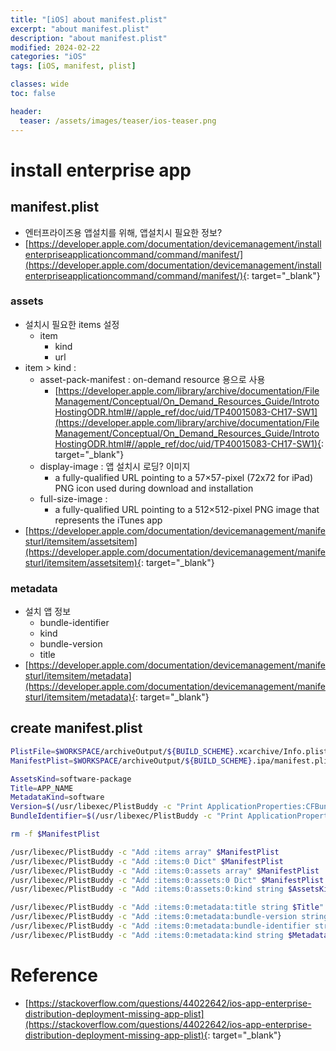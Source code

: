 ```yaml
---
title: "[iOS] about manifest.plist"
excerpt: "about manifest.plist"
description: "about manifest.plist"
modified: 2024-02-22
categories: "iOS"
tags: [iOS, manifest, plist]

classes: wide
toc: false

header:
  teaser: /assets/images/teaser/ios-teaser.png
---
```


# install enterprise app

## manifest.plist
- 엔터프라이즈용 앱설치를 위해, 앱설치시 필요한 정보?
- [https://developer.apple.com/documentation/devicemanagement/installenterpriseapplicationcommand/command/manifest/](https://developer.apple.com/documentation/devicemanagement/installenterpriseapplicationcommand/command/manifest/){: target="_blank"}

### assets
- 설치시 필요한 items 설정
    - item
        - kind
        - url
- item > kind :
    - asset-pack-manifest : on-demand resource 용으로 사용
        - [https://developer.apple.com/library/archive/documentation/FileManagement/Conceptual/On_Demand_Resources_Guide/IntrotoHostingODR.html#//apple_ref/doc/uid/TP40015083-CH17-SW1](https://developer.apple.com/library/archive/documentation/FileManagement/Conceptual/On_Demand_Resources_Guide/IntrotoHostingODR.html#//apple_ref/doc/uid/TP40015083-CH17-SW1){: target="_blank"}
    - display-image : 앱 설치시 로딩? 이미지
        - a fully-qualified URL pointing to a 57×57-pixel (72x72 for iPad) PNG icon used during download and installation
    - full-size-image :
        - a fully-qualified URL pointing to a 512×512-pixel PNG image that represents the iTunes app
- [https://developer.apple.com/documentation/devicemanagement/manifesturl/itemsitem/assetsitem](https://developer.apple.com/documentation/devicemanagement/manifesturl/itemsitem/assetsitem){: target="_blank"}

### metadata
- 설치 앱 정보
    - bundle-identifier
    - kind
    - bundle-version
    - title
- [https://developer.apple.com/documentation/devicemanagement/manifesturl/itemsitem/metadata](https://developer.apple.com/documentation/devicemanagement/manifesturl/itemsitem/metadata){: target="_blank"}

## create manifest.plist
```sh
PlistFile=$WORKSPACE/archiveOutput/${BUILD_SCHEME}.xcarchive/Info.plist
ManifestPlist=$WORKSPACE/archiveOutput/${BUILD_SCHEME}.ipa/manifest.plist

AssetsKind=software-package
Title=APP_NAME
MetadataKind=software
Version=$(/usr/libexec/PlistBuddy -c "Print ApplicationProperties:CFBundleShortVersionString" $PlistFile)
BundleIdentifier=$(/usr/libexec/PlistBuddy -c "Print ApplicationProperties:CFBundleIdentifier" $PlistFile)

rm -f $ManifestPlist

/usr/libexec/PlistBuddy -c "Add :items array" $ManifestPlist
/usr/libexec/PlistBuddy -c "Add :items:0 Dict" $ManifestPlist
/usr/libexec/PlistBuddy -c "Add :items:0:assets array" $ManifestPlist
/usr/libexec/PlistBuddy -c "Add :items:0:assets:0 Dict" $ManifestPlist
/usr/libexec/PlistBuddy -c "Add :items:0:assets:0:kind string $AssetsKind" $ManifestPlist

/usr/libexec/PlistBuddy -c "Add :items:0:metadata:title string $Title" $ManifestPlist
/usr/libexec/PlistBuddy -c "Add :items:0:metadata:bundle-version string $Version" $ManifestPlist
/usr/libexec/PlistBuddy -c "Add :items:0:metadata:bundle-identifier string $BundleIdentifier" $ManifestPlist
/usr/libexec/PlistBuddy -c "Add :items:0:metadata:kind string $MetadataKind" $ManifestPlist
```


# Reference
- [https://stackoverflow.com/questions/44022642/ios-app-enterprise-distribution-deployment-missing-app-plist](https://stackoverflow.com/questions/44022642/ios-app-enterprise-distribution-deployment-missing-app-plist){: target="_blank"}
